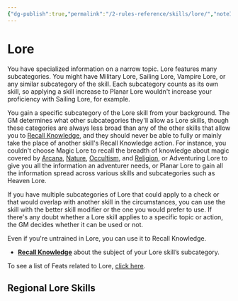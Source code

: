 ```yaml
---
{"dg-publish":true,"permalink":"/2-rules-reference/skills/lore/","noteIcon":""}
---
```


# Lore

You have specialized information on a narrow topic. Lore features many subcategories. You might have Military Lore, Sailing Lore, Vampire Lore, or any similar subcategory of the skill. Each subcategory counts as its own skill, so applying a skill increase to Planar Lore wouldn't increase your proficiency with Sailing Lore, for example.  
  
You gain a specific subcategory of the Lore skill from your background. The GM determines what other subcategories they'll allow as Lore skills, though these categories are always less broad than any of the other skills that allow you to [Recall Knowledge](https://2e.aonprd.com/Actions.aspx?ID=26), and they should never be able to fully or mainly take the place of another skill's Recall Knowledge action. For instance, you couldn't choose Magic Lore to recall the breadth of knowledge about magic covered by [Arcana](https://2e.aonprd.com/Skills.aspx?ID=2), [Nature](https://2e.aonprd.com/Skills.aspx?ID=10), [Occultism](https://2e.aonprd.com/Skills.aspx?ID=11), and [Religion](https://2e.aonprd.com/Skills.aspx?ID=13), or Adventuring Lore to give you all the information an adventurer needs, or Planar Lore to gain all the information spread across various skills and subcategories such as Heaven Lore.  
  
If you have multiple subcategories of Lore that could apply to a check or that would overlap with another skill in the circumstances, you can use the skill with the better skill modifier or the one you would prefer to use. If there's any doubt whether a Lore skill applies to a specific topic or action, the GM decides whether it can be used or not.  
  
Even if you're untrained in Lore, you can use it to Recall Knowledge.

-   **[Recall Knowledge](https://2e.aonprd.com/Skills.aspx?ID=5&General=true)** about the subject of your Lore skill’s subcategory.

To see a list of Feats related to Lore, [click here](https://2e.aonprd.com/Feats.aspx?Traits=144&Skill=Lore).

## Regional Lore Skills 